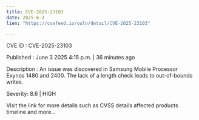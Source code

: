 ```yaml
---
title: CVE-2025-23103
date: 2025-6-3
lien: "https://cvefeed.io/vuln/detail/CVE-2025-23103"

---
```


CVE ID : CVE-2025-23103

Published :  June 3
2025
4:15 p.m. | 36 minutes ago

Description : An issue was discovered in Samsung Mobile Processor Exynos 1480 and 2400. The lack of a length check leads to out-of-bounds writes.

Severity: 8.6 | HIGH

Visit the link for more details
such as CVSS details
affected products
timeline
and more...
